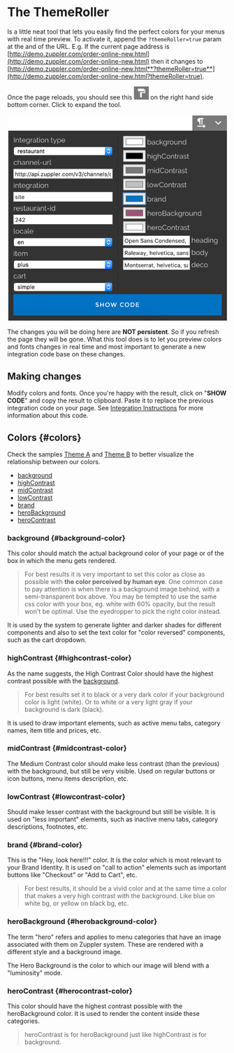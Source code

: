 # The ThemeRoller

Is a little neat tool that lets you easily find the perfect colors for your menus with real time preview. To activate it, append the `?themeRoller=true` param at the and of the URL. E.g. If the current page address is [http://demo.zuppler.com/order-online-new.html](http://demo.zuppler.com/order-online-new.html) then it changes to [http://demo.zuppler.com/order-online-new.html**?themeRoller=true**](http://demo.zuppler.com/order-online-new.html?themeRoller=true).

Once the page reloads, you should see this ![](/assets/themeroller-button.png) on the right hand side bottom corner. Click to expand the tool.

![](/assets/themeroller@2x.png)

The changes you will be doing here are **NOT persistent**. So if you refresh the page they will be gone. What this tool does is to let you preview colors and fonts changes in real time and most important to generate a new integration code base on these changes.

## Making changes

Modify colors and fonts. Once you're happy with the result, click on "**SHOW CODE**" and copy the result to clipboard. Paste it to replace the previous integration code on your page. See [Integration Instructions](//web4/integration-instructions.md) for more information about this code.

## Colors {#colors}

Check the samples [Theme A](/web4/sample-theme-A.md) and [Theme B](/web4/sample-theme-b.md) to better visualize the relationship between our colors.

* [background](#background-color)
* [highContrast](#highcontrast-color)
* [midContrast](#midcontrast-color)
* [lowContrast](#lowcontrast-color)
* [brand](#brand-color)
* [heroBackground](#herobackground-color)
* [heroContrast](#herocontrast-color)

### background {#background-color}

This color should match the actual background color of your page or of the box in which the menu gets rendered.

> For best results it is very important to set this color as close as possible with **the color perceived by human eye**. One common case to pay attention is when there is a background image behind, with a semi-transparent box above. You may be tempted to use the same css color with your box, eg. white with 60% opacity, but the result won't be optimal. Use the eyedropper to pick the right color instead.

It is used by the system to generate lighter and darker shades for different components and also to set the text color for "color reversed" components, such as the cart dropdown.

### highContrast {#highcontrast-color}

As the name suggests, the High Contrast Color should have the highest contrast possible with the [background](#background-color).

> For best results set it to black or a very dark color if your background color is light \(white\). Or to white or a very light gray if your background is dark \(black\).

It is used to draw important elements, such as active menu tabs, category names, item title and prices, etc.

### midContrast {#midcontrast-color}

The Medium Contrast color should make less contrast \(than the previous\) with the background, but still be very visible. Used on regular buttons or icon buttons, menu items description, etc.

### lowContrast {#lowcontrast-color}

Should make lesser contrast with the background but still be visible. It is used on "less important" elements, such as inactive menu tabs, category descriptions, footnotes, etc.

### brand {#brand-color}

This is the "Hey, look here!!!" color. It is the color which is most relevant to your Brand Identity. It is used on "call to action" elements such as important buttons like "Checkout" or "Add to Cart", etc.

> For best results, it should be a vivid color and at the same time a color that makes a very high contrast with the background. Like blue on white bg, or yellow on black bg, etc.

### heroBackground {#herobackground-color}

The term "hero" refers and applies to menu categories that have an image associated with them on Zuppler system. These are rendered with a different style and a background image.

The Hero Background is the color to which our image will blend with a "luminosity" mode.

### heroContrast {#herocontrast-color}

This color should have the highest contrast possible with the heroBackground color. It is used to render the content inside these categories.

> heroContrast is for heroBackground just like highContrast is for background.



